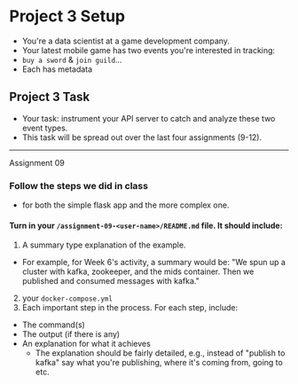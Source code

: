 # Project 3 Setup

- You're a data scientist at a game development company.  
- Your latest mobile game has two events you're interested in tracking: 
- `buy a sword` & `join guild`...
- Each has metadata

## Project 3 Task
- Your task: instrument your API server to catch and analyze these two
event types.
- This task will be spread out over the last four assignments (9-12).
___________________________________________________________________________________________________

Assignment 09

### Follow the steps we did in class 
- for both the simple flask app and the more complex one.

#### Turn in your `/assignment-09-<user-name>/README.md` file. It should include:
1) A summary type explanation of the example. 
  * For example, for Week 6's activity, a summary would be: "We spun up a cluster with kafka, zookeeper, and the mids container. Then we published and consumed messages with kafka."
2) your `docker-compose.yml` 
3) Each important step in the process. For each step, include:
  * The command(s) 
  * The output (if there is any)
  * An explanation for what it achieves 
    * The explanation should be fairly detailed, e.g., instead of "publish to kafka" say what you're publishing, where it's coming from, going to etc.

